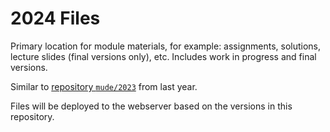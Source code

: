 # 2024 Files

Primary location for module materials, for example: assignments, solutions, lecture slides (final versions only), etc. Includes work in progress and final versions.

Similar to [repository `mude/2023`](https://gitlab.tudelft.nl/mude/2023) from last year.

Files will be deployed to the webserver based on the versions in this repository.